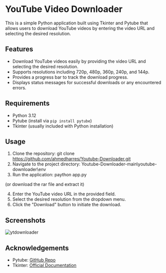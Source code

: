 # YouTube Video Downloader

This is a simple Python application built using Tkinter and Pytube that allows users to download YouTube videos by entering the video URL and selecting the desired resolution.

## Features

- Download YouTube videos easily by providing the video URL and selecting the desired resolution.
- Supports resolutions including 720p, 480p, 360p, 240p, and 144p.
- Provides a progress bar to track the download progress.
- Displays status messages for successful downloads or any encountered errors.

## Requirements

- Python 3.12
- Pytube (install via `pip install pytube`)
- Tkinter (usually included with Python installation)
## Usage

1. Clone the repository: git clone https://github.com/ahmedharres/Youtube-Downloader.git
2. Navigate to the project directory: Youtube-Downloader-main\youtube-downloader\env
3. Run the application: paython app.py

(or download the rar file and extract it)

4. Enter the YouTube video URL in the provided field.
5. Select the desired resolution from the dropdown menu.
6. Click the "Download" button to initiate the download.

## Screenshots
![ytdownloader](https://github.com/ahmedharres/Youtube-Downloader/assets/79483934/0a6c1ef4-bcfe-4baa-9af0-8e06c1a345d4)


## Acknowledgements
- Pytube: [GitHub Repo](https://github.com/nficano/pytube)
- Tkinter: [Official Documentation](https://docs.python.org/3/library/tk.html)
